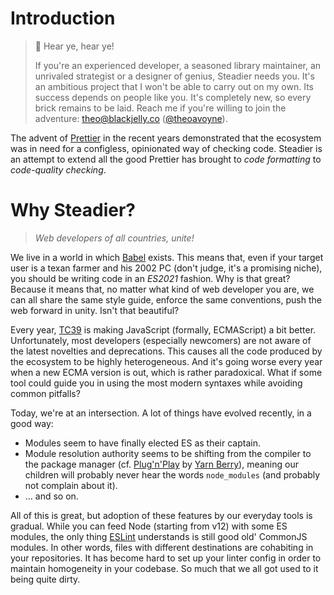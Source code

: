# Introduction

> :mega: Hear ye, hear ye!
>
> If you're an experienced developer, a seasoned library maintainer, an unrivaled strategist or a designer of genius, Steadier needs you. It's an ambitious project that I won't be able to carry out on my own. Its success depends on people like you. It's completely new, so every brick remains to be laid. Reach me if you're willing to join the adventure: [theo@blackjelly.co](mailto:theo@blackjelly.co) ([@theoavoyne](https://github.com/theoavoyne)).

The advent of [Prettier](https://prettier.io/) in the recent years demonstrated that the ecosystem was in need for a configless, opinionated way of checking code. Steadier is an attempt to extend all the good Prettier has brought to _code formatting_ to _code-quality checking_.

# Why Steadier?

> _Web developers of all countries, unite!_

We live in a world in which [Babel](https://babeljs.io/) exists. This means that, even if your target user is a texan farmer and his 2002 PC (don't judge, it's a promising niche), you should be writing code in an _ES2021_ fashion. Why is that great? Because it means that, no matter what kind of web developer you are, we can all share the same style guide, enforce the same conventions, push the web forward in unity. Isn't that beautiful?

Every year, [TC39](https://tc39.es/) is making JavaScript (formally, ECMAScript) a bit better. Unfortunately, most developers (especially newcomers) are not aware of the latest novelties and deprecations. This causes all the code produced by the ecosystem to be highly heterogeneous. And it's going worse every year when a new ECMA version is out, which is rather paradoxical. What if some tool could guide you in using the most modern syntaxes while avoiding common pitfalls?

Today, we're at an intersection. A lot of things have evolved recently, in a good way:

- Modules seem to have finally elected ES as their captain.
- Module resolution authority seems to be shifting from the compiler to the package manager (cf. [Plug'n'Play](https://yarnpkg.com/features/pnp) by [Yarn Berry](https://yarnpkg.com/)), meaning our children will probably never hear the words `node_modules` (and probably not complain about it).
- ... and so on.

All of this is great, but adoption of these features by our everyday tools is gradual. While you can feed Node (starting from v12) with some ES modules, the only thing [ESLint](https://eslint.org/) understands is still good old' CommonJS modules. In other words, files with different destinations are cohabiting in your repositories. It has become hard to set up your linter config in order to maintain homogeneity in your codebase. So much that we all got used to it being quite dirty.
